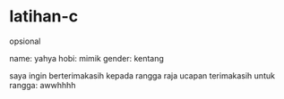 # latihan-c
opsional

name: yahya
hobi: mimik
gender: kentang

saya ingin berterimakasih kepada rangga raja
ucapan terimakasih untuk rangga: awwhhhh